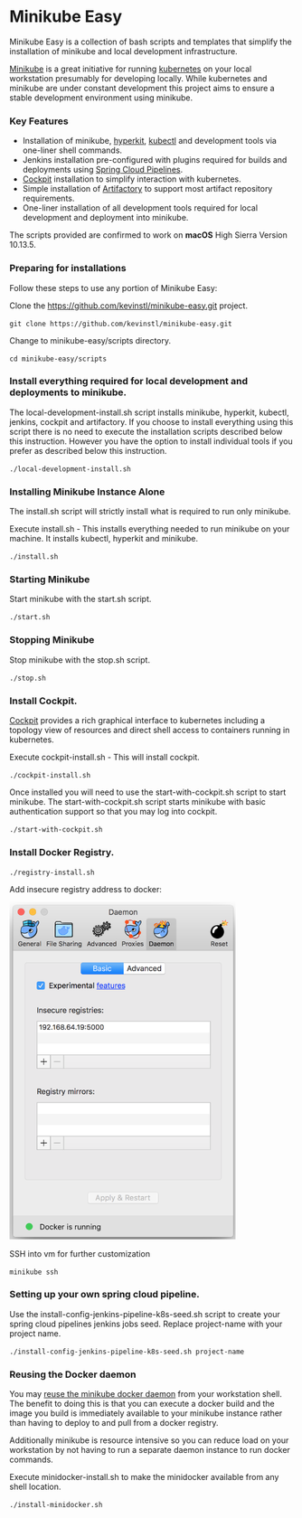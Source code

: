 # Minikube Easy

Minikube Easy is a collection of bash scripts and templates that simplify the installation of minikube and local development infrastructure. 

[Minikube](https://github.com/kubernetes/minikube) is a great initiative for running [kubernetes](https://github.com/kubernetes/kubernetes) on your local workstation presumably for developing locally. While kubernetes and minikube are under constant development this project aims to ensure a stable development environment using minikube.

### Key Features

* Installation of minikube, [hyperkit](https://github.com/moby/hyperkit), [kubectl](https://kubernetes.io/docs/reference/kubectl/overview/) and development tools via one-liner shell commands.
* Jenkins installation pre-configured with plugins required for builds and deployments using [Spring Cloud Pipelines](https://cloud.spring.io/spring-cloud-pipelines/).
* [Cockpit](https://cockpit-project.org/) installation to simplify interaction with kubernetes.
* Simple installation of [Artifactory](https://jfrog.com/artifactory/) to support most artifact repository requirements.
* One-liner installation of all development tools required for local development and deployment into minikube.

The scripts provided are confirmed to work on **macOS** High Sierra Version 10.13.5.

### Preparing for installations

Follow these steps to use any portion of Minikube Easy:

Clone the https://github.com/kevinstl/minikube-easy.git project. 

`git clone https://github.com/kevinstl/minikube-easy.git`

Change to minikube-easy/scripts directory.

`cd minikube-easy/scripts`

### Install everything required for local development and deployments to minikube.

The local-development-install.sh script installs minikube, hyperkit, kubectl, jenkins, cockpit and artifactory. If you choose to install everything using this script there is no need to execute the  installation scripts described below this instruction. However you have the option to install individual tools if you prefer as described below this instruction.

`./local-development-install.sh`

### Installing Minikube Instance Alone

The install.sh script will strictly install what is required to run only minikube.

Execute install.sh - This installs everything needed to run minikube on your machine. It installs kubectl, hyperkit and minikube.

`./install.sh`


### Starting Minikube

Start minikube with the start.sh script.

`./start.sh`

### Stopping Minikube

Stop minikube with the stop.sh script.

`./stop.sh`


### Install Cockpit.

[Cockpit](https://cockpit-project.org/) provides a rich graphical interface to kubernetes including a topology view of resources and direct shell access to containers running in kubernetes.

Execute cockpit-install.sh - This will install cockpit. 

`./cockpit-install.sh`

Once installed you will need to use the start-with-cockpit.sh script to start minikube.  The start-with-cockpit.sh script starts minikube with basic authentication support so that you may log into cockpit.

`./start-with-cockpit.sh`


### Install Docker Registry.

`./registry-install.sh`

Add insecure registry address to docker:

<img src="docker-insecure-registry.png" width="400"/>

SSH into vm for further customization

`minikube ssh`


### Setting up your own spring cloud pipeline.

Use the install-config-jenkins-pipeline-k8s-seed.sh script to create your spring cloud pipelines jenkins jobs seed. Replace project-name with your project name.

 `./install-config-jenkins-pipeline-k8s-seed.sh project-name`
 
 
 ### Reusing the Docker daemon
 
 You may [reuse the minikube docker daemon](https://github.com/kubernetes/minikube/blob/master/docs/reusing_the_docker_daemon.md) from your workstation shell. The benefit to doing this is that you can execute a docker build and the image you build is immediately available to your minikube instance rather than having to deploy to and pull from a docker registry.
 
 Additionally minikube is resource intensive so you can reduce load on your workstation by not having to run a separate daemon instance to run docker commands.
 
Execute minidocker-install.sh to make the minidocker available from any shell location.

`./install-minidocker.sh`




